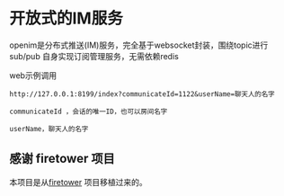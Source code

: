 # 开放式的IM服务


openim是分布式推送(IM)服务，完全基于websocket封装，围绕topic进行sub/pub
自身实现订阅管理服务，无需依赖redis




web示例调用

```
http://127.0.0.1:8199/index?communicateId=1122&userName=聊天人的名字

communicateId ，会话的唯一ID，也可以房间名字

userName，聊天人的名字

```





## 感谢 firetower 项目
本项目是从[firetower](https://github.com/holdno/firetower) 项目移植过来的。

